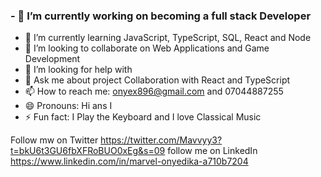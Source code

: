 ### - 🔭 I’m currently working on becoming a full stack Developer
- 🌱 I’m currently learning JavaScript, TypeScript, SQL, React and Node
- 👯 I’m looking to collaborate on Web Applications and Game Development
- 🤔 I’m looking for help with 
- 💬 Ask me about project Collaboration with React and TypeScript
- 📫 How to reach me: onyex896@gmail.com  and 07044887255
- 😄 Pronouns: Hi ans I
- ⚡ Fun fact: I Play the Keyboard and I love Classical Music

Follow mw on Twitter 
https://twitter.com/Mavvyy3?t=bkU6t3GU6fbXFRoBUO0xEg&s=09
follow me on LinkedIn
https://www.linkedin.com/in/marvel-onyedika-a710b7204
